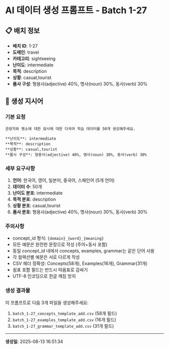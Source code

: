 # AI 데이터 생성 프롬프트 - Batch 1-27

## 📋 배치 정보

- **배치 ID**: 1-27
- **도메인**: travel
- **카테고리**: sightseeing
- **난이도**: intermediate
- **목적**: description
- **상황**: casual,tourist
- **품사 구성**: 형용사(adjective) 40%, 명사(noun) 30%, 동사(verb) 30%

## 🎯 생성 지시어

### 기본 요청
```
관광지와 명소에 대한 묘사에 대한 다국어 학습 데이터를 50개 생성해주세요.

**난이도**: intermediate
**목적**: description
**상황**: casual,tourist
**품사 구성**: 형용사(adjective) 40%, 명사(noun) 30%, 동사(verb) 30%
```

### 세부 요구사항

1. **언어**: 한국어, 영어, 일본어, 중국어, 스페인어 (5개 언어)
2. **데이터 수**: 50개
3. **난이도 분포**: intermediate
4. **목적 분포**: description
5. **상황 분포**: casual,tourist
6. **품사 분포**: 형용사(adjective) 40%, 명사(noun) 30%, 동사(verb) 30%

### 주의사항

- concept_id 형식: `{domain}_{word}_{meaning}`
- 모든 예문은 완전한 문장으로 작성 (주어+동사 포함)
- 동일 concept_id 내에서 concepts, examples, grammar는 같은 단어 사용
- 각 컬렉션별 예문은 서로 다르게 작성
- CSV 헤더 정확성: Concepts(58개), Examples(16개), Grammar(31개)
- 쉼표 포함 필드는 반드시 따옴표로 감싸기
- UTF-8 인코딩으로 한글 깨짐 방지

### 생성 결과물

이 프롬프트로 다음 3개 파일을 생성해주세요:
1. `batch_1-27_concepts_template_add.csv` (58개 필드)
2. `batch_1-27_examples_template_add.csv` (16개 필드)  
3. `batch_1-27_grammar_template_add.csv` (31개 필드)

---

**생성일**: 2025-08-13 16:51:34
